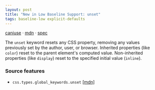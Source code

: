 ```yaml
---
layout: post
title: "New in Low Baseline Support: unset"
tags: baseline-low explicit-defaults
---
```


[caniuse](https://caniuse.com/?search=unset-value) · [mdn](https://developer.mozilla.org/en-US/search?q=unset) · [spec](https://drafts.csswg.org/css-cascade-3/#inherit-initial)

The `unset` keyword resets any CSS property, removing any values previously set by the author, user, or browser. Inherited properties (like `color`) reset to the parent element's computed value. Non-inherited properties (like `display`) reset to the specified initial value (`inline`).

### Source features

- ``css.types.global_keywords.unset`` [[mdn]](https://developer.mozilla.org/en-US/search?q=css.types.global_keywords.unset)
